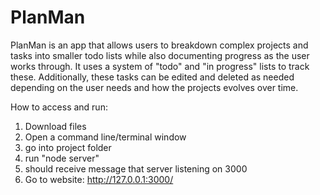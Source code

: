 # PlanMan

PlanMan is an app that allows users to breakdown complex projects and tasks into smaller todo lists while also documenting progress as the user works through. It uses a system of "todo" and "in progress" lists to track these. Additionally, these tasks can be edited and deleted as needed depending on the user needs and how the projects evolves over time.

How to access and run:
1. Download files
2. Open a command line/terminal window
3. go into project folder
4. run "node server"
5. should receive message that server listening on 3000
6. Go to website: http://127.0.0.1:3000/
